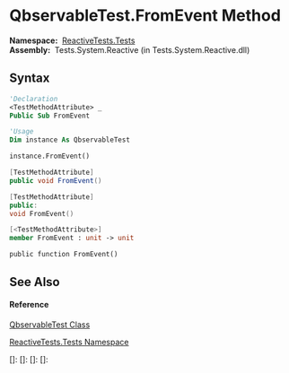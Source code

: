 # QbservableTest.FromEvent Method

**Namespace:**  [ReactiveTests.Tests](ReactiveTests.Tests\ReactiveTests.Tests.md)  
**Assembly:**  Tests.System.Reactive (in Tests.System.Reactive.dll)

## Syntax

```vb
'Declaration
<TestMethodAttribute> _
Public Sub FromEvent
```

```vb
'Usage
Dim instance As QbservableTest

instance.FromEvent()
```

```csharp
[TestMethodAttribute]
public void FromEvent()
```

```c++
[TestMethodAttribute]
public:
void FromEvent()
```

```fsharp
[<TestMethodAttribute>]
member FromEvent : unit -> unit 
```

```jscript
public function FromEvent()
```

## See Also

#### Reference

[QbservableTest Class](QbservableTest\QbservableTest.md)

[ReactiveTests.Tests Namespace](ReactiveTests.Tests\ReactiveTests.Tests.md)

[]: 
[]: 
[]: 
[]: 